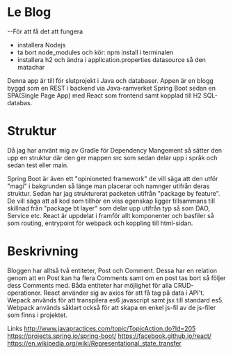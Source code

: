 # Le Blog

--För att få det att fungera 
- installera Nodejs
- ta bort node_modules och kör: npm install i terminalen 
- installera h2 och ändra i application.properties datasource så den matachar

Denna app är till för slutprojekt i Java och databaser. Appen är en blogg byggd som en REST i backend
via Java-ramverket Spring Boot sedan en SPA(Single Page App) med React som frontend samt kopplad till H2 SQL-databas.

# Struktur

Då jag har använt mig av Gradle för Dependency Mangement så sätter den upp en
struktur där den ger mappen src som sedan delar upp i språk och sedan test eller main.

Spring Boot är även ett "opinioneted framework" de vill säga att den utför "magi"
i bakgrunden så länge man placerar och namnger utifrån deras struktur.
Sedan har jag strukturerat packeten utifrån "package by feature". De vill säga att all kod som 
tillhör en viss egenskap ligger tillsammans till skillnad från "package bt layer" som delar upp
utifrån typ så som DAO, Service etc.
React är uppdelat i framför allt komponenter och basfiler så som routing, entrypoint för webpack och koppling till html-sidan.

# Beskrivning

Bloggen har alltså två entiteter, Post och Comment. Dessa har en relation genom att en Post kan ha flera Comments samt om en post tas bort så följer dess Comments med. Båda entiteter har möjlighet för alla CRUD-operationer.
React använder sig av axios för att få tag på data i API't. Wepack används för att transpilera es6 javascript samt jsx till standard es5. Webpack används såklart också för att skapa en enkel js-fil av de js-filer som finns i projektet. 


Links
http://www.javapractices.com/topic/TopicAction.do?Id=205
https://projects.spring.io/spring-boot/
https://facebook.github.io/react/
https://en.wikipedia.org/wiki/Representational_state_transfer
